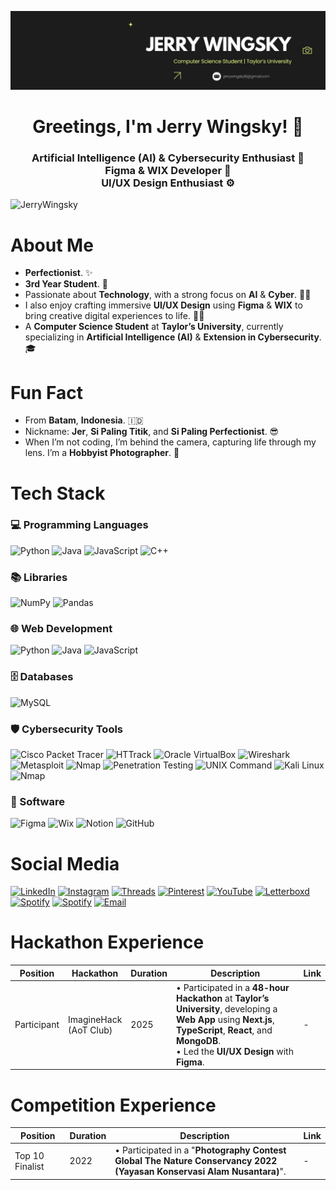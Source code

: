 ![logo](https://github.com/JerryWingsky/JerryWingsky/blob/15b24c9e2687f48e1f1e7352d63e521c2fa88400/Profile%20Background.jpeg)
<h1 align="center">Greetings, I'm Jerry Wingsky! 👋 </h1>
<h3 align="center">

<h3 align="center">
Artificial Intelligence (AI) & Cybersecurity Enthusiast 🤖 <br>
Figma & WIX Developer 🎨 <br>
UI/UX Design Enthusiast ⚙️
</h3>

<img src="https://komarev.com/ghpvc/?username=JerryWingsky&color=yellowgreen&style=for-the-badge" alt="JerryWingsky" />

# About Me
- **Perfectionist**. ✨
- **3rd Year Student**. 🥷
- Passionate about **Technology**, with a strong focus on **AI** & **Cyber**. 👨‍💻
- I also enjoy crafting immersive **UI/UX Design** using **Figma** & **WIX** to bring creative digital experiences to life. 🙋‍♂
- A **Computer Science Student** at **Taylor’s University**, currently specializing in **Artificial Intelligence (AI)** & **Extension in Cybersecurity**. 🎓

# Fun Fact
- From **Batam**, **Indonesia**. 🇮🇩
- Nickname: **Jer**, **Si Paling Titik**, and **Si Paling Perfectionist**. 😎
- When I’m not coding, I’m behind the camera, capturing life through my lens. I’m a **Hobbyist Photographer**. 📸

# Tech Stack

### 💻 Programming Languages

![Python](https://img.shields.io/badge/-Python-3776AB?style=for-the-badge&logo=python&logoColor=white)
![Java](https://img.shields.io/badge/-Java-007396?style=for-the-badge&logo=java&logoColor=white)
![JavaScript](https://img.shields.io/badge/-JavaScript-F7DF1E?style=for-the-badge&logo=javascript&logoColor=black)
![C++](https://img.shields.io/badge/-C++-00599C?style=for-the-badge&logo=c%2B%2B&logoColor=white)

### 📚 Libraries

![NumPy](https://img.shields.io/badge/-NumPy-013243?style=for-the-badge&logo=numpy&logoColor=white)
![Pandas](https://img.shields.io/badge/-Pandas-150458?style=for-the-badge&logo=pandas&logoColor=white)

### 🌐 Web Development

![Python](https://img.shields.io/badge/-Python-3776AB?style=for-the-badge&logo=python&logoColor=white)
![Java](https://img.shields.io/badge/-Java-007396?style=for-the-badge&logo=java&logoColor=white)
![JavaScript](https://img.shields.io/badge/-JavaScript-F7DF1E?style=for-the-badge&logo=javascript&logoColor=black)

### 🗄️ Databases

![MySQL](https://img.shields.io/badge/-MySQL-4479A1?style=for-the-badge&logo=mysql&logoColor=white)

### 🛡️ Cybersecurity Tools

![Cisco Packet Tracer](https://img.shields.io/badge/-Cisco%20Packet%20Tracer-1072BA?style=for-the-badge&logo=cisco&logoColor=white)
![HTTrack](https://img.shields.io/badge/-HTTrack-0A6A9F?style=for-the-badge&logo=html5&logoColor=white)
![Oracle VirtualBox](https://img.shields.io/badge/-VirtualBox-2A2A72?style=for-the-badge&logo=virtualbox&logoColor=white)
![Wireshark](https://img.shields.io/badge/-Wireshark-1679A7?style=for-the-badge&logo=wireshark&logoColor=white)
![Metasploit](https://img.shields.io/badge/-Metasploit-5E5C5C?style=for-the-badge&logo=metasploit&logoColor=white)
![Nmap](https://img.shields.io/badge/-Nmap-7F7FFF?style=for-the-badge&logo=nmap&logoColor=white)
![Penetration Testing](https://img.shields.io/badge/-Penetration%20Testing-1E1E1E?style=for-the-badge&logo=hackthebox&logoColor=white)
![UNIX Command](https://img.shields.io/badge/-UNIX%20Command-000000?style=for-the-badge&logo=linux&logoColor=white)
![Kali Linux](https://img.shields.io/badge/-Kali%20Linux-268BEE?style=for-the-badge&logo=kalilinux&logoColor=white)
![Nmap](https://img.shields.io/badge/-Nmap-7F7FFF?style=for-the-badge&logo=nmap&logoColor=white)

### 🧰 Software

![Figma](https://img.shields.io/badge/-Figma-F24E1E?style=for-the-badge&logo=figma&logoColor=white)
![Wix](https://img.shields.io/badge/-Wix-0C6EFC?style=for-the-badge&logo=wix&logoColor=white)
![Notion](https://img.shields.io/badge/-Notion-000000?style=for-the-badge&logo=notion&logoColor=white)
![GitHub](https://img.shields.io/badge/-GitHub-181717?style=for-the-badge&logo=github&logoColor=white)

# Social Media
[![LinkedIn](https://img.shields.io/badge/-LinkedIn-0A66C2?style=for-the-badge&logo=linkedin&logoColor=white)](https://www.linkedin.com/in/jerrywingsky/)
[![Instagram](https://img.shields.io/badge/-Instagram-E4405F?style=for-the-badge&logo=instagram&logoColor=white)](https://www.instagram.com/jrywsky/)
[![Threads](https://img.shields.io/badge/-Threads-000000?style=for-the-badge&logo=threads&logoColor=white)](https://www.threads.net/@jrywsky)
[![Pinterest](https://img.shields.io/badge/-Pinterest-BD081C?style=for-the-badge&logo=pinterest&logoColor=white)](https://id.pinterest.com/JerryWingskyy/)
[![YouTube](https://img.shields.io/badge/-YouTube-FF0000?style=for-the-badge&logo=youtube&logoColor=white)](https://www.youtube.com/@JerryWingsky)
[![Letterboxd](https://img.shields.io/badge/-Letterboxd-00D735?style=for-the-badge&logo=letterboxd&logoColor=white)](https://letterboxd.com/JerryWingsky/)
[![Spotify](https://img.shields.io/badge/-Spotify-1DB954?style=for-the-badge&logo=spotify&logoColor=white)](https://open.spotify.com/playlist/3XLzwxuMoa5l38yioXJbTj?si=11a5354f30364842&nd=1)
[![Spotify](https://img.shields.io/badge/-Spotify-1DB954?style=for-the-badge&logo=spotify&logoColor=white)](https://open.spotify.com/playlist/5ZvdgAzJHMHRudFqU17SEM?si=621455da8cdd44d1)
[![Email](https://img.shields.io/badge/-Email-D14836?style=for-the-badge&logo=gmail&logoColor=white)](mailto:jerrywingsky18@gmail.com)

# Hackathon Experience

| Position | Hackathon | Duration | Description | Link |
|----------|-----------|----------|-------------|------|
| Participant | ImagineHack<br>(AoT Club) | 2025 | • Participated in a **48-hour Hackathon** at **Taylor’s University**, developing a **Web App** using **Next.js**, **TypeScript**, **React**, and **MongoDB**.<br>• Led the **UI/UX Design** with **Figma**. | - |

# Competition Experience
| Position | Duration | Description | Link |
|----------|----------|-------------|------|
| Top 10 Finalist | 2022 | • Participated in a "**Photography Contest Global The Nature Conservancy 2022<br>(Yayasan Konservasi Alam Nusantara)**". | - |

